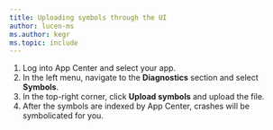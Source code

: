 ```yaml
---
title: Uploading symbols through the UI
author: lucen-ms
ms.author: kegr
ms.topic: include
---
```


1. Log into App Center and select your app.
1. In the left menu, navigate to the **Diagnostics** section and select **Symbols**.
1. In the top-right corner, click **Upload symbols** and upload the file.
1. After the symbols are indexed by App Center, crashes will be symbolicated for you.
